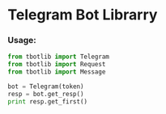 # Telegram Bot Librarry

### Usage:
```python
from tbotlib import Telegram
from tbotlib import Request
from tbotlib import Message

bot = Telegram(token)
resp = bot.get_resp()
print resp.get_first()
```

